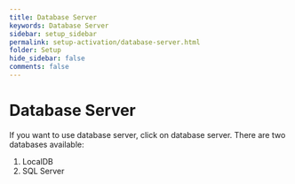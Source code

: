 ```yaml
---
title: Database Server
keywords: Database Server
sidebar: setup_sidebar
permalink: setup-activation/database-server.html
folder: Setup
hide_sidebar: false
comments: false
---
```



# Database Server


If you want to use database server, click on database server. There are two databases available:

1. LocalDB
2. SQL Server
